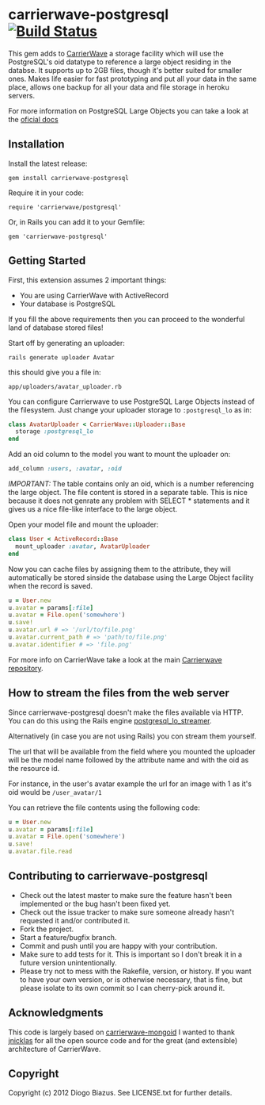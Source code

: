 # carrierwave-postgresql [![Build Status](https://secure.travis-ci.org/diogob/carrierwave-postgresql.png)](http://travis-ci.org/diogob/carrierwave-postgresql)

This gem adds to [CarrierWave](https://github.com/jnicklas/carrierwave/) a storage facility which will use the PostgreSQL's oid datatype to reference a large object residing in the databse. It supports up to 2GB files, though it's better suited for smaller ones. Makes life easier for fast prototyping and put all your data in the same place, allows one backup for all your data and file storage in heroku servers.

For more information on PostgreSQL Large Objects you can take a look at the [oficial docs](http://www.postgresql.org/docs/9.2/static/largeobjects.html)

## Installation

Install the latest release:

    gem install carrierwave-postgresql

Require it in your code:

    require 'carrierwave/postgresql'

Or, in Rails you can add it to your Gemfile:

    gem 'carrierwave-postgresql'

## Getting Started

First, this extension assumes 2 important things:

 * You are using CarrierWave with ActiveRecord
 * Your database is PostgreSQL

If you fill the above requirements then you can proceed to the wonderful land of database stored files!

Start off by generating an uploader:

	rails generate uploader Avatar

this should give you a file in:

	app/uploaders/avatar_uploader.rb

You can configure Carrierwave to use PostgreSQL Large Objects instead of the filesystem.
Just change your uploader storage to `:postgresql_lo` as in:

```ruby
class AvatarUploader < CarrierWave::Uploader::Base
  storage :postgresql_lo
end
```

Add an oid column to the model you want to mount the uploader on:

```ruby
add_column :users, :avatar, :oid
```

*IMPORTANT:* The table contains only an oid, which is a number referencing the large object. The file content is stored in a separate table. This is nice because it does not genrate any problem with SELECT * statements and it gives us a nice file-like interface to the large object.

Open your model file and mount the uploader:

```ruby
class User < ActiveRecord::Base
  mount_uploader :avatar, AvatarUploader
end
```

Now you can cache files by assigning them to the attribute, they will
automatically be stored sinside the database using the Large Object facility when the record is saved.

```ruby
u = User.new
u.avatar = params[:file]
u.avatar = File.open('somewhere')
u.save!
u.avatar.url # => '/url/to/file.png'
u.avatar.current_path # => 'path/to/file.png'
u.avatar.identifier # => 'file.png'
```

For more info on CarrierWave take a look at the main [Carrierwave repository](https://raw.github.com/jnicklas/carrierwave/).


## How to stream the files from the web server

Since carrierwave-postgresql doesn't make the files available via HTTP.
You can do this using the Rails engine [postgresql_lo_streamer](http://diogob.github.com/postgresql_lo_streamer/).

Alternatively (in case you are not using Rails) you con stream them yourself.

The url that will be available from the field where you mounted the uploader will be the model name followed by the attribute name and with the oid as the resource id.

For instance, in the user's avatar example the url for an image with 1 as it's oid would be `/user_avatar/1`

You can retrieve the file contents using the following code:

```ruby
u = User.new
u.avatar = params[:file]
u.avatar = File.open('somewhere')
u.save!
u.avatar.file.read
```

## Contributing to carrierwave-postgresql
 
 * Check out the latest master to make sure the feature hasn't been implemented or the bug hasn't been fixed yet.
 * Check out the issue tracker to make sure someone already hasn't requested it and/or contributed it.
 * Fork the project.
 * Start a feature/bugfix branch.
 * Commit and push until you are happy with your contribution.
 * Make sure to add tests for it. This is important so I don't break it in a future version unintentionally.
 * Please try not to mess with the Rakefile, version, or history. If you want to have your own version, or is otherwise necessary, that is fine, but please isolate to its own commit so I can cherry-pick around it.

## Acknowledgments

This code is largely based on [carrierwave-mongoid](https://github.com/jnicklas/carrierwave-mongoid)
I wanted to thank [jnicklas](https://github.com/jnicklas) for all the open source code and for the great (and extensible) architecture of CarrierWave.

## Copyright

Copyright (c) 2012 Diogo Biazus. See LICENSE.txt for
further details.

